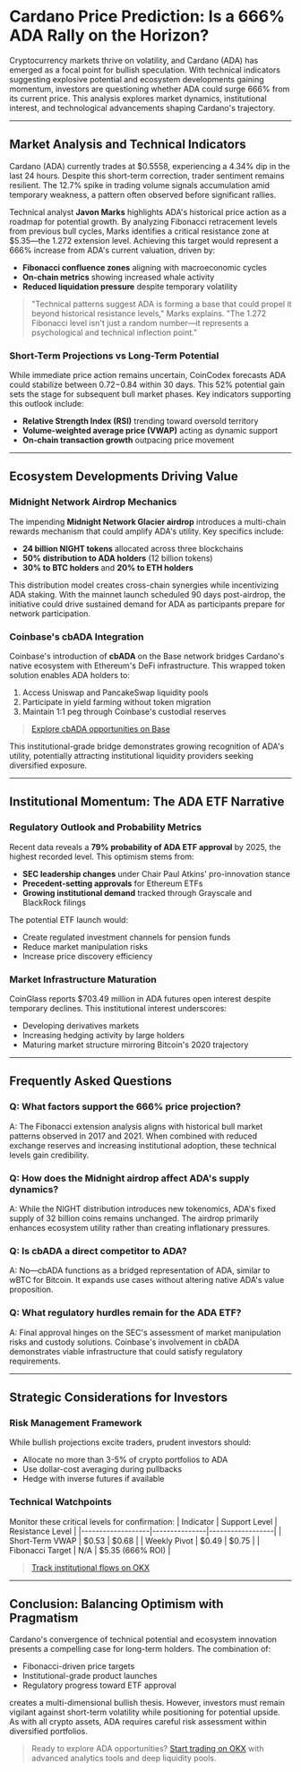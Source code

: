 # Cardano Price Prediction: Is a 666% ADA Rally on the Horizon?

Cryptocurrency markets thrive on volatility, and Cardano (ADA) has emerged as a focal point for bullish speculation. With technical indicators suggesting explosive potential and ecosystem developments gaining momentum, investors are questioning whether ADA could surge 666% from its current price. This analysis explores market dynamics, institutional interest, and technological advancements shaping Cardano's trajectory.

---

## Market Analysis and Technical Indicators

Cardano (ADA) currently trades at $0.5558, experiencing a 4.34% dip in the last 24 hours. Despite this short-term correction, trader sentiment remains resilient. The 12.7% spike in trading volume signals accumulation amid temporary weakness, a pattern often observed before significant rallies.

Technical analyst **Javon Marks** highlights ADA's historical price action as a roadmap for potential growth. By analyzing Fibonacci retracement levels from previous bull cycles, Marks identifies a critical resistance zone at $5.35—the 1.272 extension level. Achieving this target would represent a 666% increase from ADA's current valuation, driven by:

- **Fibonacci confluence zones** aligning with macroeconomic cycles
- **On-chain metrics** showing increased whale activity
- **Reduced liquidation pressure** despite temporary volatility

> "Technical patterns suggest ADA is forming a base that could propel it beyond historical resistance levels," Marks explains. "The 1.272 Fibonacci level isn't just a random number—it represents a psychological and technical inflection point."

### Short-Term Projections vs Long-Term Potential
While immediate price action remains uncertain, CoinCodex forecasts ADA could stabilize between $0.72-$0.84 within 30 days. This 52% potential gain sets the stage for subsequent bull market phases. Key indicators supporting this outlook include:
- **Relative Strength Index (RSI)** trending toward oversold territory
- **Volume-weighted average price (VWAP)** acting as dynamic support
- **On-chain transaction growth** outpacing price movement

---

## Ecosystem Developments Driving Value

### Midnight Network Airdrop Mechanics
The impending **Midnight Network Glacier airdrop** introduces a multi-chain rewards mechanism that could amplify ADA's utility. Key specifics include:
- **24 billion NIGHT tokens** allocated across three blockchains
- **50% distribution to ADA holders** (12 billion tokens)
- **30% to BTC holders** and **20% to ETH holders**

This distribution model creates cross-chain synergies while incentivizing ADA staking. With the mainnet launch scheduled 90 days post-airdrop, the initiative could drive sustained demand for ADA as participants prepare for network participation.

### Coinbase's cbADA Integration
Coinbase's introduction of **cbADA** on the Base network bridges Cardano's native ecosystem with Ethereum's DeFi infrastructure. This wrapped token solution enables ADA holders to:
1. Access Uniswap and PancakeSwap liquidity pools
2. Participate in yield farming without token migration
3. Maintain 1:1 peg through Coinbase's custodial reserves

> [Explore cbADA opportunities on Base](https://bit.ly/okx-bonus)

This institutional-grade bridge demonstrates growing recognition of ADA's utility, potentially attracting institutional liquidity providers seeking diversified exposure.

---

## Institutional Momentum: The ADA ETF Narrative

### Regulatory Outlook and Probability Metrics
Recent data reveals a **79% probability of ADA ETF approval** by 2025, the highest recorded level. This optimism stems from:
- **SEC leadership changes** under Chair Paul Atkins' pro-innovation stance
- **Precedent-setting approvals** for Ethereum ETFs
- **Growing institutional demand** tracked through Grayscale and BlackRock filings

The potential ETF launch would:
- Create regulated investment channels for pension funds
- Reduce market manipulation risks
- Increase price discovery efficiency

### Market Infrastructure Maturation
CoinGlass reports $703.49 million in ADA futures open interest despite temporary declines. This institutional interest underscores:
- Developing derivatives markets
- Increasing hedging activity by large holders
- Maturing market structure mirroring Bitcoin's 2020 trajectory

---

## Frequently Asked Questions

### Q: What factors support the 666% price projection?
A: The Fibonacci extension analysis aligns with historical bull market patterns observed in 2017 and 2021. When combined with reduced exchange reserves and increasing institutional adoption, these technical levels gain credibility.

### Q: How does the Midnight airdrop affect ADA's supply dynamics?
A: While the NIGHT distribution introduces new tokenomics, ADA's fixed supply of 32 billion coins remains unchanged. The airdrop primarily enhances ecosystem utility rather than creating inflationary pressures.

### Q: Is cbADA a direct competitor to ADA?
A: No—cbADA functions as a bridged representation of ADA, similar to wBTC for Bitcoin. It expands use cases without altering native ADA's value proposition.

### Q: What regulatory hurdles remain for the ADA ETF?
A: Final approval hinges on the SEC's assessment of market manipulation risks and custody solutions. Coinbase's involvement in cbADA demonstrates viable infrastructure that could satisfy regulatory requirements.

---

## Strategic Considerations for Investors

### Risk Management Framework
While bullish projections excite traders, prudent investors should:
- Allocate no more than 3-5% of crypto portfolios to ADA
- Use dollar-cost averaging during pullbacks
- Hedge with inverse futures if available

### Technical Watchpoints
Monitor these critical levels for confirmation:
| Indicator         | Support Level | Resistance Level |
|-------------------|---------------|------------------|
| Short-Term VWAP   | $0.53         | $0.68            |
| Weekly Pivot      | $0.49         | $0.75            |
| Fibonacci Target  | N/A           | $5.35 (666% ROI) |

> [Track institutional flows on OKX](https://bit.ly/okx-bonus)

---

## Conclusion: Balancing Optimism with Pragmatism

Cardano's convergence of technical potential and ecosystem innovation presents a compelling case for long-term holders. The combination of:
- Fibonacci-driven price targets
- Institutional-grade product launches
- Regulatory progress toward ETF approval

creates a multi-dimensional bullish thesis. However, investors must remain vigilant against short-term volatility while positioning for potential upside. As with all crypto assets, ADA requires careful risk assessment within diversified portfolios.

> Ready to explore ADA opportunities? [Start trading on OKX](https://bit.ly/okx-bonus) with advanced analytics tools and deep liquidity pools.